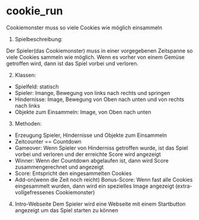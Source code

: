 # cookie_run
Cookiemonster muss so viele Cookies wie möglich einsammeln


1. Spielbeschreibung:

Der Spieler(das Cookiemonster) muss in einer vorgegebenen Zeitspanne so viele Cookies sammeln wie möglich.
Wenn es vorher von einem Gemüse getroffen wird, dann ist das Spiel vorbei und verloren.


2. Klassen:
- Spielfeld: statisch
- Spieler: Imange, Bewegung von links nach rechts und springen
- Hindernisse: Image, Bewegung von Oben nach unten und von rechts nach links
- Objekte zum Einsammeln: Image, von Oben nach unten

3. Methoden:
- Erzeugung Spieler, Hindernisse und Objekte zum Einsammeln
- Zeitcounter == Countdown
- Gameover: Wenn Spieler von Hinderniss getroffen wurde, ist das Spiel vorbei und verloren und der erreichte Score wird angezeigt
- Winner: Wenn der Countdown abgelaufen ist, dann wird Score zusammengerechnet und angezeigt
- Score: Entspricht den eingesammelten Cookies
- Add-on(wenn die Zeit noch reicht) Bonus-Score: Wenn fast alle Cookies eingesammelt wurden, dann wird ein spezielles Image angezeigt (extra-vollgefressenes Cookiemonster) 

4. Intro-Webseite
Dem Spieler wird eine Webseite mit einem Startbutton angezeigt um das Spiel starten zu können



